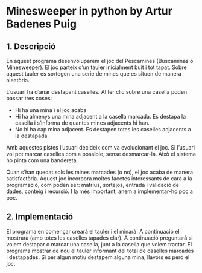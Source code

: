 # Minesweeper in python by Artur Badenes Puig

## 1. Descripció

En aquest programa desenvoluparem el joc del Pescamines (Buscaminas o Minesweeper). El joc parteix d’un tauler inicialment buit i tot tapat. Sobre aquest tauler es sortegen una serie de mines que es situen de manera aleatòria.

L’usuari ha d’anar destapant caselles. Al fer clic sobre una casella poden passar tres coses:

- Hi ha una mina i el joc acaba
- Hi ha almenys una mina adjacent a la casella marcada. Es destapa la casella i s’informa de quantes mines adjacents hi han.
- No hi ha cap mina adjacent. Es destapen totes les caselles adjacents a la destapada.

Amb aquestes pistes l’usuari decideix com va evolucionant el joc. Si l’usuari vol pot marcar caselles com a possible, sense desmarcar-la. Això el sistema ho pinta com una bandereta.

Quan s’han quedat sols les mines marcades (o no), el joc acaba de manera satisfactòria.
Aquest joc incorpora moltes facetes interessants de cara a la programació, com poden ser: matrius,
sortejos, entrada i validació de dades, conteig i recursió. I la més important, anem a implementar-ho
poc a poc.

## 2. Implementació

El programa en començar crearà el tauler i el minarà. A continuació el mostrarà (amb totes les caselles tapades clar). A continuació preguntarà si volem destapar o marcar una casella, junt a la casella que volem tractar. El programa mostrar de nou el tauler informant del total de caselles marcades i destapades. Si per algun motiu destapem alguna mina, llavors es perd el joc.